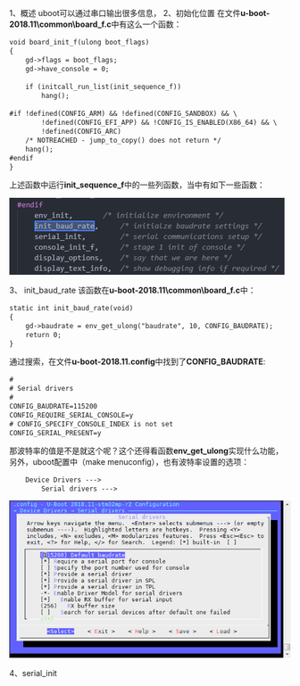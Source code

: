 1、概述
uboot可以通过串口输出很多信息，
2、初始化位置
在文件**u-boot-2018.11\common\board_f.c**中有这么一个函数：
```
void board_init_f(ulong boot_flags)
{
	gd->flags = boot_flags;
	gd->have_console = 0;

	if (initcall_run_list(init_sequence_f))
		hang();

#if !defined(CONFIG_ARM) && !defined(CONFIG_SANDBOX) && \
		!defined(CONFIG_EFI_APP) && !CONFIG_IS_ENABLED(X86_64) && \
		!defined(CONFIG_ARC)
	/* NOTREACHED - jump_to_copy() does not return */
	hang();
#endif
}
```
上述函数中运行**init_sequence_f**中的一些列函数，当中有如下一些函数：

![](img/serial_0.PNG)


3、 init_baud_rate
该函数在**u-boot-2018.11\common\board_f.c**中：
```
static int init_baud_rate(void)
{
	gd->baudrate = env_get_ulong("baudrate", 10, CONFIG_BAUDRATE);
	return 0;
}
```
通过搜索，在文件**u-boot-2018.11\.config**中找到了**CONFIG_BAUDRATE**:
```
#
# Serial drivers
#
CONFIG_BAUDRATE=115200
CONFIG_REQUIRE_SERIAL_CONSOLE=y
# CONFIG_SPECIFY_CONSOLE_INDEX is not set
CONFIG_SERIAL_PRESENT=y
```
那波特率的值是不是就这个呢？这个还得看函数**env_get_ulong**实现什么功能，                
另外，uboot配置中（make menuconfig），也有波特率设置的选项：
```
    Device Drivers --->
        Serial drivers --->
```
![](img/baudrate.png)



4、serial_init

